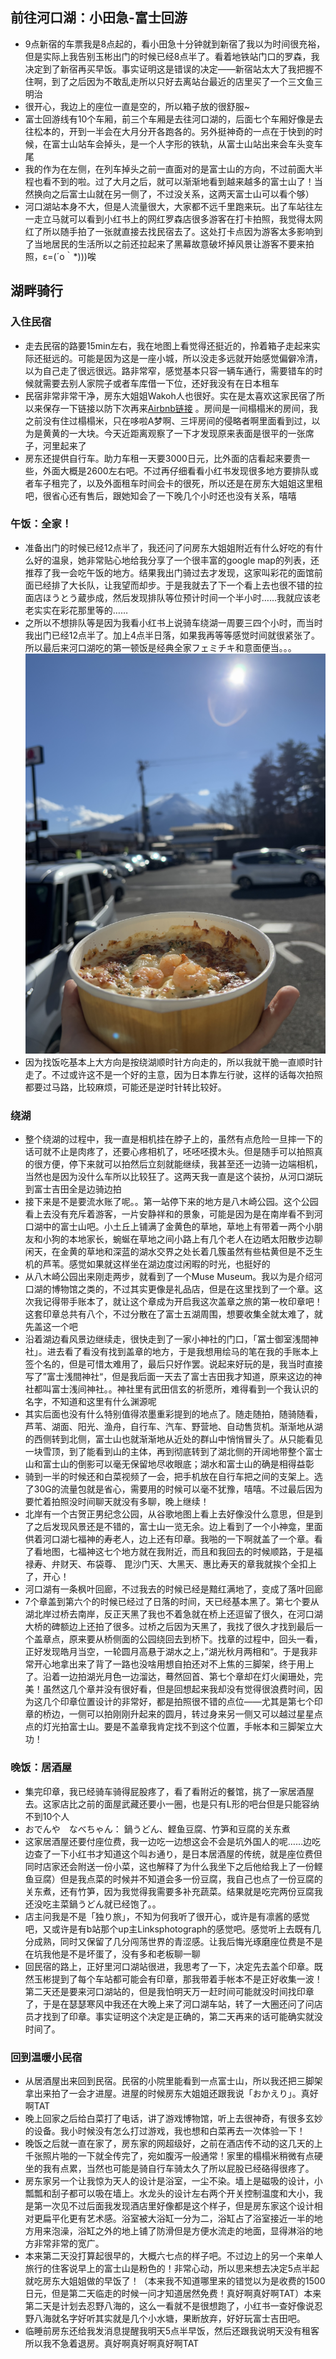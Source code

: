## 前往河口湖：小田急-富士回游
- 9点新宿的车票我是8点起的，看小田急十分钟就到新宿了我以为时间很充裕，但是实际上我告别玉彬出门的时候已经8点半了。看着地铁站门口的罗森，我决定到了新宿再买早饭。事实证明这是错误的决定——新宿站太大了我把握不住啊，到了之后因为不敢乱走所以只好去离站台最近的店里买了一个三文鱼三明治
- 很开心，我边上的座位一直是空的，所以箱子放的很舒服~
- 富士回游线有10个车厢，前三个车厢是去往河口湖的，后面七个车厢好像是去往松本的，开到一半会在大月分开各跑各的。另外挺神奇的一点在于快到的时候，在富士山站车会掉头，是一个人字形的铁轨，从富士山站出来会车头变车尾
- 我的作为在左侧，在列车掉头之前一直面对的是富士山的方向，不过前面大半程也看不到的啦。过了大月之后，就可以渐渐地看到越来越多的富士山了！当然换向之后富士山就在另一侧了，不过没关系，这两天富士山可以看个够）
- 河口湖站本身不大，但是人流量很大，大家都不远千里跑来玩。出了车站往左一走立马就可以看到小红书上的网红罗森店很多游客在打卡拍照，我觉得太网红了所以随手拍了一张就直接去找民宿去了。这处打卡点因为游客太多影响到了当地居民的生活所以之前还拉起来了黑幕故意破坏掉风景让游客不要来拍照，ε=(´ο｀*)))唉
## 湖畔骑行
### 入住民宿
- 走去民宿的路要15min左右，我在地图上看觉得还挺近的，拎着箱子走起来实际还挺远的。可能是因为这是一座小城，所以没走多远就开始感觉偏僻冷清，以为自己走了很远很远。路非常窄，感觉基本只容一辆车通行，需要错车的时候就需要去别人家院子或者车库借一下位，还好我没有在日本租车
- 民宿非常非常干净，房东大姐姐Wakoh人也很好。实在是太喜欢这家民宿了所以来保存一下链接以防下次再来[Airbnb链接](https://zh.airbnb.com/rooms/953339433254865723?check_in=2025-02-08&check_out=2025-02-13&guests=1&adults=1&s=67&unique_share_id=89a704f0-0c60-4918-bec1-49aaa1b123a8) 。房间是一间榻榻米的房间，我之前没有住过榻榻米，只在哆啦A梦啊、三坪房间的侵略者啊里面看到过，以为是黄黄的一大块。今天近距离观察了一下才发现原来表面是很平的一张席子，河里起来了
- 房东还提供自行车。助力车租一天要3000日元，比外面的店看起来要贵一些，外面大概是2600左右吧。不过再仔细看看小红书发现很多地方要排队或者车子租完了，以及外面租车时间会卡的很死，所以还是在房东大姐姐这里租吧，很省心还有售后，跟她知会了一下晚几个小时还也没有关系，嘻嘻
### 午饭：全家！
- 准备出门的时候已经12点半了，我还问了问房东大姐姐附近有什么好吃的有什么好的温泉，她非常贴心地给我分享了一个很丰富的google map的列表，还推荐了我一会吃午饭的地方。结果我出门骑过去才发现，这家叫彩花的面馆前面已经排了大长队，让我望而却步。于是我就去了下一个看上去也很不错的拉面店ほうとう蔵歩成，然后发现排队等位预计时间一个半小时……我就应该老老实实在彩花那里等的……
- 之所以不想排队等是因为我看小红书上说骑车绕湖一周要三四个小时，而当时我出门已经12点半了。加上4点半日落，如果我再等等感觉时间就很紧张了。所以最后来河口湖吃的第一顿饭是经典全家フェミチキ和意面便当。。。
  ![](ref/富士山全家.jpg)
- 因为找饭吃基本上大方向是按绕湖顺时针方向走的，所以我就干脆一直顺时针走了。不过或许这不是一个好的主意，因为日本靠左行驶，这样的话每次拍照都要过马路，比较麻烦，可能还是逆时针转比较好。
### 绕湖
- 整个绕湖的过程中，我一直是相机挂在脖子上的，虽然有点危险一旦摔一下的话可就不止是肉疼了，还要心疼相机了，呸呸呸摸木头。但是随手可以拍照真的很方便，停下来就可以拍然后立刻就能继续，我甚至还一边骑一边端相机，当然也是因为没什么车所以比较狂了。这两天我一直是这个装扮，从河口湖玩到富士吉田全是边骑边拍
- 接下来是不是要流水账了呢。。第一站停下来的地方是八木崎公园。这个公园看上去没有充斥着游客，一片安静祥和的景象，可能是因为是在南岸看不到河口湖中的富士山吧。小土丘上铺满了金黄色的草地，草地上有带着一两个小朋友和小狗的本地家长，蜿蜒在草地之间小路上有几个老人在边晒太阳散步边聊闲天，在金黄的草地和深蓝的湖水交界之处长着几簇虽然有些枯黄但是不乏生机的芦苇。感觉如果就这样坐在湖边度过闲暇的时光，也挺好的
- 从八木崎公园出来刚走两步，就看到了一个Muse Museum。我以为是介绍河口湖的博物馆之类的，不过其实更像是礼品店，但是在这里找到了一个章。这次我记得带手账本了，就让这个章成为开启我这次盖章之旅的第一枚印章吧！这套印章总共有八个，不过分散在了富士五湖周围，想要收集全就太难了，就先盖这一个吧
- 沿着湖边看风景边继续走，很快走到了一家小神社的门口，「冨士御室浅間神社」。进去看了看没有找到盖章的地方，于是我想用绘马的笔在我的手账本上签个名的，但是可惜太难用了，最后只好作罢。说起来好玩的是，我当时直接写了”富士浅間神社“，但是我后面一天去了富士吉田我才知道，原来这边的神社都叫富士浅间神社。。神社里有武田信玄的祈愿所，难得看到一个我认识的名字，不知道和这里有什么渊源呢
- 其实后面也没有什么特别值得浓墨重彩提到的地点了。随走随拍，随骑随看，芦苇、湖面、阳光、渔舟，自行车、汽车、野营地、自动售货机。渐渐地从湖的西侧转到北侧，富士山也就渐渐地从近处的群山中悄悄冒头了。从只能看见一块雪顶，到了能看到山的主体，再到彻底转到了湖北侧的开阔地带整个富士山和富士山的倒影可以毫无保留地尽收眼底；湖水和富士山的确是相得益彰
- 骑到一半的时候还和白菜视频了一会，把手机放在自行车把之间的支架上。选了30G的流量包就是省心，需要用的时候可以毫不犹豫，嘻嘻。不过最后因为要忙着拍照没时间聊天就没有多聊，晚上继续！
- 北岸有一个古贺正男纪念公园，从谷歌地图上看上去好像没什么意思，但是到了之后发现风景还是不错的，富士山一览无余。边上看到了一个小神龛，里面供着河口湖七福神的寿老人，边上还有印章。我啪的一下啊就盖了一个章。看了看地图，七福神这七个地方就在我附近，而且和我回去的时候顺路，于是福禄寿、弁财天、布袋尊、 毘沙门天、大黑天、惠比寿天的章我就挨个全扣上了，开心！
- 河口湖有一条枫叶回廊，不过我去的时候已经是黯红满地了，变成了落叶回廊
- 7个章盖到第六个的时候已经过了日落的时间，天已经基本黑了。第七个要从湖北岸过桥去南岸，反正天黑了我也不着急就在桥上还逗留了很久，在河口湖大桥的碑额边上还拍了很多。过桥之后因为天黑了，我找了很久才找到最后一个盖章点，原来要从桥侧面的公园绕回去到桥下。找章的过程中，回头一看，正好发现皓月当空，一轮圆月高悬于湖水之上，”湖光秋月两相和“。于是我非常开心地拿出来了背了一路也没啥用想自拍还对不上焦的三脚架，终于用上了。沿着一边拍湖光月色一边溜达，蓦然回首、第七个章却在灯火阑珊处，完美！虽然这几个章并没有很好看，但是回想起来我却没有觉得很浪费时间，因为这几个印章位置设计的非常好，都是拍照很不错的点位——尤其是第七个印章的桥边，一侧可以拍刚刚升起来的圆月，转过身来另一侧又可以越过星星点点的灯光拍富士山。要是不盖章我肯定找不到这个位置，手帐本和三脚架立大功！
### 晚饭：居酒屋
- 集完印章，我已经骑车骑得屁股疼了，看了看附近的餐馆，挑了一家居酒屋去。这家店比之前的面屋武藏还要小一圈，也是只有L形的吧台但是只能容纳不到10个人
- おでんや　なべちゃん： 鍋うどん、鲣鱼豆腐、竹笋和豆腐的关东煮
- 这家居酒屋还要付座位费，我一边吃一边想这会不会是坑外国人的呢……边吃边查了一下小红书才知道这个叫お通り，是日本居酒屋的传统，就是座位费但同时店家还会附送一份小菜，这也解释了为什么我坐下之后他给我上了一份鲣鱼豆腐）但是我点菜的时候并不知道会多一份豆腐，我自己也点了一份豆腐的关东煮，还有竹笋，因为我觉得我需要多补充蔬菜。结果就是吃完两份豆腐我还没吃主菜鍋うどん就已经饱了。。
- 店主问我是不是「独り旅」，不知为何我听了很开心，或许是有凛酱的感觉吧，又或许是有b站那个up主Linksphotograph的感觉吧。感觉听上去既有几分成熟，同时又保留了几分闯荡世界的青涩感。让我后悔光琢磨座位费是不是在坑我他是不是坏蛋了，没有多和老板聊一聊
- 回民宿的路上，正好里河口湖站很进，我思考了一下，决定先去盖个印章。既然玉彬提到了每个车站都可能会有印章，那我带着手帐本不是正好收集一波！第二天还是要来河口湖站的，但是我怕明天万一赶时间可能就没时间找印章了，于是在瑟瑟寒风中我还在大晚上来了河口湖车站，转了一大圈还问了问店员才找到了印章。事实证明这个决定是正确的，第二天再来的话可能确实就没时间了。
### 回到温暖小民宿
- 从居酒屋出来回到民宿。民宿的小院里能看到一点富士山，所以我还把三脚架拿出来拍了一会才进屋。进屋的时候房东大姐姐还跟我说「おかえり」。真好啊TAT
- 晚上回家之后给白菜打了电话，讲了游戏博物馆，听上去很神奇，有很多玄妙的设备。我小时候没有怎么打过游戏，我也想和白菜再去一次体验一下！  
- 晚饭之后就一直在家了，房东家的网超级好，之前在酒店传不动的这几天的上千张照片啪的一下就全传完了，宛如腹泻一般通常！家里的榻榻米稍微有点硬坐的我有点累，当然也可能是骑自行车骑太久了所以屁股已经硌得很疼了。
- 房东家另一个让我惊为天人的设计是浴室，一尘不染。墙上是磁吸的设计，小瓢瓢和刮子都可以吸在墙上。水龙头的设计左右两个开关控制温度和大小，我是第一次见不过后面我发现酒店里好像都是这个样子，但是房东家这个设计相对更扁平化更有艺术感。浴室被大浴缸一分为二，浴缸占了浴室接近一半的地方用来泡澡，浴缸之外的地上铺了防滑但是方便水流走的地面，显得淋浴的地方非常非常的宽广。
- 本来第二天没打算起很早的，大概六七点的样子吧。不过边上的另一个来单人旅行的住客说早上的富士山是粉色的！非常心动，所以思来想去决定5点半起就吃房东大姐姐做的早饭了！（本来我不知道哪里来的错觉以为是收费的1500日元，但是第二天临走的时候一问才知道居然免费！真好啊真好啊TAT）本来第二天是计划去忍野八海的，这么一看就不是很想跑了，小红书一查好像说忍野八海就名字好听其实就是几个小水塘，果断放弃，好好玩富士吉田吧。
- 临睡前房东还给我发消息提醒我明天5点半早饭，然后还跟我说明天没有租客所以我不急着退房。真好啊真好啊真好啊TAT